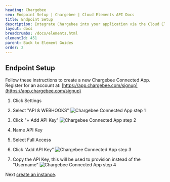 ```yaml
---
heading: Chargebee
seo: Endpoint Setup | Chargebee | Cloud Elements API Docs
title: Endpoint Setup
description: Integrate Chargebee into your application via the Cloud Elements APIs.
layout: docs
breadcrumbs: /docs/elements.html
elementId: 451
parent: Back to Element Guides
order: 2
---
```

## Endpoint Setup


Follow these instructions to create a new Chargebee Connected App.
Register for an account at: [https://app.chargebee.com/signup](https://app.chargebee.com/signup)

1. Click Settings

2. Select "API & WEBHOOKS"
![Chargebee Connected App step 1](http://cloud-elements.com/wp-content/uploads/2016/04/chargebee-api-1.png)

3. Click "+ Add API Key"
![Chargebee Connected App step 2](http://cloud-elements.com/wp-content/uploads/2016/04/chargebee-api-2.png)

4. Name API Key

5. Select Full Access

6. Click “Add API Key”
![Chargebee Connected App step 3](http://cloud-elements.com/wp-content/uploads/2016/04/chargebee-api-3.png)

7. Copy the API Key, this will be used to provision instead of the "Username"
![Chargebee Connected App step 4](http://cloud-elements.com/wp-content/uploads/2016/04/chargebee-api-4.png)

Next [create an instance](chargebee-create-instance.html).

